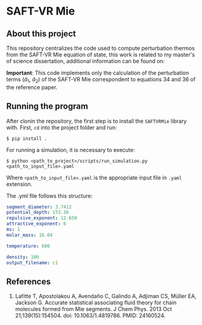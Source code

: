 # SAFT-VR Mie

## About this project

This repository centralizes the code used to compute perturbation thermos from the SAFT-VR Mie equation of state, this work is related to my master's of science dissertation, additional information can be found on:

**Important**: This code implements only the calculation of the perturbation terms ($\tilde{a}_1$, $\tilde{a}_2$) of the SAFT-VR Mie correspondent to equations 34 and 36 of the reference paper.

## Running the program

After clonin the repository, the first step is to install the `SAFTVRMie` library with. First, `cd` into the project folder and run:

```
$ pip install .
```

For running a simulation, it is necessary to execute:

```
$ python <path_to_project>/scripts/run_simulation.py <path_to_input_file>.yaml
```

Where `<path_to_input_file>.yaml` is the appropriate input file in `.yaml` extension.

The .yml file follows this structure:

```yaml
segment_diameter: 3.7412
potential_depth: 153.36
repulsive_exponent: 12.650
attractive_exponent: 6
ms: 1
molar_mass: 16.04

temperature: 600

density: 100
output_filename: c1
```

## References
1. Lafitte T, Apostolakou A, Avendaño C, Galindo A, Adjiman CS, Müller EA, Jackson G. Accurate statistical associating fluid theory for chain molecules formed from Mie segments. J Chem Phys. 2013 Oct 21;139(15):154504. doi: 10.1063/1.4819786. PMID: 24160524.
